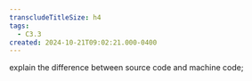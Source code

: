 ```yaml
---
transcludeTitleSize: h4
tags:
  - C3.3
created: 2024-10-21T09:02:21.000-0400
---
```

explain the difference between source code and machine code;